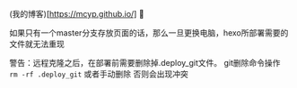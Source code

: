 

(我的博客)[https://mcyp.github.io/] :bamboo:

如果只有一个master分支存放页面的话，那么一旦更换电脑，hexo所部署需要的文件就无法重现

警告：远程克隆之后，在部署前需要删除掉.deploy_git文件。
git删除命令操作  
``rm -rf .deploy_git``
或者手动删除
否则会出现冲突